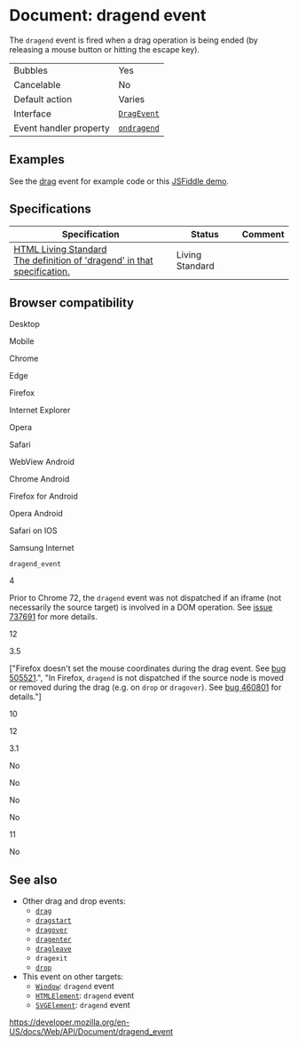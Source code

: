 # Document: dragend event

The `dragend` event is fired when a drag operation is being ended (by releasing a mouse button or hitting the escape key).

<table><tbody><tr class="odd"><td>Bubbles</td><td>Yes</td></tr><tr class="even"><td>Cancelable</td><td>No</td></tr><tr class="odd"><td>Default action</td><td>Varies</td></tr><tr class="even"><td>Interface</td><td><a href="../dragevent"><code>DragEvent</code></a></td></tr><tr class="odd"><td>Event handler property</td><td><a href="../globaleventhandlers/ondragend"><code>ondragend</code></a></td></tr></tbody></table>

## Examples

See the [drag](drag_event) event for example code or this [JSFiddle demo](https://jsfiddle.net/zfnj5rv4/).

## Specifications

<table><thead><tr class="header"><th>Specification</th><th>Status</th><th>Comment</th></tr></thead><tbody><tr class="odd"><td><a href="https://html.spec.whatwg.org/multipage/interaction.html#dndevents">HTML Living Standard<br />
<span class="small">The definition of 'dragend' in that specification.</span></a></td><td><span class="spec-living">Living Standard</span></td><td></td></tr></tbody></table>

## Browser compatibility

Desktop

Mobile

Chrome

Edge

Firefox

Internet Explorer

Opera

Safari

WebView Android

Chrome Android

Firefox for Android

Opera Android

Safari on IOS

Samsung Internet

`dragend_event`

4

Prior to Chrome 72, the `dragend` event was not dispatched if an iframe (not necessarily the source target) is involved in a DOM operation. See [issue 737691](https://crbug.com/737691) for more details.

12

3.5

\["Firefox doesn't set the mouse coordinates during the drag event. See [bug 505521](https://bugzil.la/505521).", "In Firefox, `dragend` is not dispatched if the source node is moved or removed during the drag (e.g. on `drop` or `dragover`). See [bug 460801](https://bugzil.la/460801) for details."\]

10

12

3.1

No

No

No

No

11

No

## See also

- Other drag and drop events:
  - [`drag`](drag_event)
  - [`dragstart`](dragstart_event)
  - [`dragover`](dragover_event)
  - [`dragenter`](dragenter_event)
  - [`dragleave`](dragleave_event)
  - <span class="page-not-created">`dragexit`</span>
  - [`drop`](drop_event)
- This event on other targets:
  - [`Window`](../window): <span class="page-not-created">`dragend`</span> event
  - [`HTMLElement`](../htmlelement): <span class="page-not-created">`dragend`</span> event
  - [`SVGElement`](../svgelement): <span class="page-not-created">`dragend`</span> event

<a href="https://developer.mozilla.org/en-US/docs/Web/API/Document/dragend_event" class="_attribution-link">https://developer.mozilla.org/en-US/docs/Web/API/Document/dragend_event</a>

